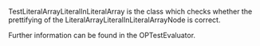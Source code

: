 TestLiteralArrayLiteralInLiteralArray is the class which checks whether the prettifying of the LiteralArrayLiteralInLiteralArrayNode is correct.

Further information can be found in the OPTestEvaluator.